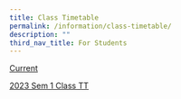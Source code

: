 ```yaml
---
title: Class Timetable
permalink: /information/class-timetable/
description: ""
third_nav_title: For Students
---
```

<u>Current
	
[2023 Sem 1 Class TT](/files/2023%20SEM%201%20CLASS%20TT%20(1).pdf)
